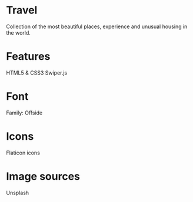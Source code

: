 # Travel
Collection of the most beautiful places, experience and unusual housing in the world.
# Features
HTML5 & CSS3
Swiper.js
# Font
Family: Offside
# Icons
Flaticon icons
# Image sources
Unsplash
